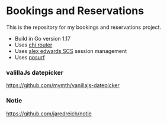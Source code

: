 # Bookings and Reservations

This is the repository for my bookings and reservations project.

- Build in Go version 1.17
- Uses [chi router](https://github.com/go-chi/chi/v5)
- Uses [alex edwards SCS](https://github.com/alexedwards/scs/v2) session management
- Uses [nosurf](https://github.com/justinas/nosurf)

### valillaJs datepicker
https://github.com/mymth/vanillajs-datepicker

### Notie
https://github.com/jaredreich/notie